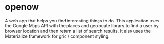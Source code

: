 # openow
A web app that helps you find interesting things to do. This application uses the Google Maps API with the places and geolocate library to find a user by browser location and then return a list of search results. It also uses the Materialize framework for grid / component styling.

